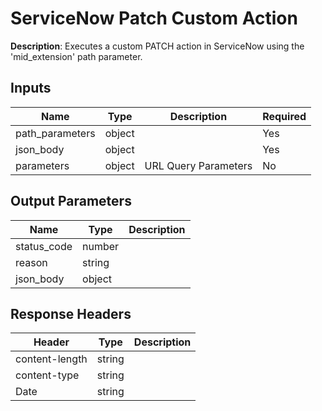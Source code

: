 # ServiceNow Patch Custom Action

**Description**: Executes a custom PATCH action in ServiceNow using the 'mid_extension' path parameter.

## Inputs

| Name | Type | Description | Required |
|------|------|-------------|----------|
| path_parameters | object |  | Yes |
| json_body | object |  | Yes |
| parameters | object | URL Query Parameters | No |

## Output Parameters

| Name | Type | Description |
|------|------|-------------|
| status_code | number |  |
| reason | string |  |
| json_body | object |  |

## Response Headers

| Header | Type | Description |
|--------|------|-------------|
| content-length | string |  |
| content-type | string |  |
| Date | string |  |